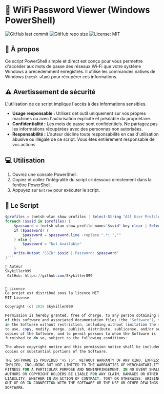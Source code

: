
# 📡 WiFi Password Viewer (Windows PowerShell)

![GitHub last commit](https://img.shields.io/github/last-commit/Skykiller099/WiFi-Password-Viewer?style=for-the-badge)
![GitHub repo size](https://img.shields.io/github/repo-size/Skykiller099/Powershell-Script-Wifi?style=for-the-badge)
![License: MIT](https://img.shields.io/badge/License-MIT-blue?style=for-the-badge)

## 🚀 À propos

Ce script PowerShell simple et direct est conçu pour vous permettre d'accéder aux mots de passe des réseaux Wi-Fi que votre système Windows a précédemment enregistrés. Il utilise les commandes natives de Windows (`netsh wlan`) pour récupérer ces informations.

## ⚠️ Avertissement de sécurité

L'utilisation de ce script implique l'accès à des informations sensibles.
* **Usage responsable :** Utilisez cet outil uniquement sur vos propres machines ou avec l'autorisation explicite et préalable du propriétaire.
* **Confidentialité :** Les mots de passe sont confidentiels. Ne partagez pas les informations récupérées avec des personnes non autorisées.
* **Responsabilité :** L'auteur décline toute responsabilité en cas d'utilisation abusive ou illégale de ce script. Vous êtes entièrement responsable de vos actions.

## 💻 Utilisation

1.  Ouvrez une console PowerShell.
2.  Copiez et collez l'intégralité du script ci-dessous directement dans la fenêtre PowerShell.
3.  Appuyez sur `Entrée` pour exécuter le script.

## 📜 Le Script

```powershell
$profiles = (netsh wlan show profiles | Select-String "All User Profile").line -replace ".*: ",""
foreach ($ssid in $profiles) {
    $password = (netsh wlan show profile name="$ssid" key clear | Select-String "Key Content").line -replace ".*: ",""
    if ($password) {
        $password = $password.line -replace ".*: ",""
    } else {
        $password = "Not Available"
    }
    Write-Output "SSID: $ssid | Password: $password"
}```

👤 Auteur
Skykiller099
 GitHub: https://github.com/Skykiller099


📄 Licence
Ce projet est distribué sous la licence MIT.
MIT License

Copyright (c) 2025 Skykiller099

Permission is hereby granted, free of charge, to any person obtaining a copy
of this software and associated documentation files (the "Software"), to deal
in the Software without restriction, including without limitation the rights
to use, copy, modify, merge, publish, distribute, sublicense, and/or sell
copies of the Software, and to permit persons to whom the Software is
furnished to do so, subject to the following conditions:

The above copyright notice and this permission notice shall be included in all
copies or substantial portions of the Software.

THE SOFTWARE IS PROVIDED "AS IS", WITHOUT WARRANTY OF ANY KIND, EXPRESS OR
IMPLIED, INCLUDING BUT NOT LIMITED TO THE WARRANTIES OF MERCHANTABILITY,
FITNESS FOR A PARTICULAR PURPOSE AND NONINFRINGEMENT. IN NO EVENT SHALL THE
AUTHORS OR COPYRIGHT HOLDERS BE LIABLE FOR ANY CLAIM, DAMAGES OR OTHER
LIABILITY, WHETHER IN AN ACTION OF CONTRACT, TORT OR OTHERWISE, ARISING FROM,
OUT OF OR IN CONNECTION WITH THE SOFTWARE OR THE USE OR OTHER DEALINGS IN THE
SOFTWARE.


